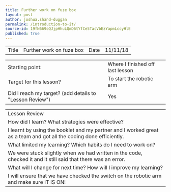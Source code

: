 ```yaml
---
title: Further work on fuze box
layout: post
author: joshua.shand-duggan
permalink: /introduction-to-it/
source-id: 19fN669oQJjpHhuLQmD6tYfCe5TacVbEzYapmLccyHlE
published: true
---
```

<table>
  <tr>
    <td>Title</td>
    <td>Further work on fuze box</td>
    <td>Date</td>
    <td>11/11/18 </td>
  </tr>
</table>


<table>
  <tr>
    <td>Starting point:</td>
    <td>Where I finished off last lesson</td>
  </tr>
  <tr>
    <td>Target for this lesson?</td>
    <td>To start the robotic arm</td>
  </tr>
  <tr>
    <td>Did I reach my target? 
(add details to "Lesson Review")</td>
    <td>Yes</td>
  </tr>
</table>


<table>
  <tr>
    <td>Lesson Review</td>
  </tr>
  <tr>
    <td>How did I learn? What strategies were effective? </td>
  </tr>
  <tr>
    <td>I learnt by using the booklet and my partner and I worked great as a team and got all the coding done efficiently.</td>
  </tr>
  <tr>
    <td>What limited my learning? Which habits do I need to work on? </td>
  </tr>
  <tr>
    <td>We were stuck slightly when we had written in the code, checked it and it still said that there was an error.</td>
  </tr>
  <tr>
    <td>What will I change for next time? How will I improve my learning?</td>
  </tr>
  <tr>
    <td>I will ensure that we have checked the switch on the robotic arm and make sure IT IS ON!</td>
  </tr>
</table>


